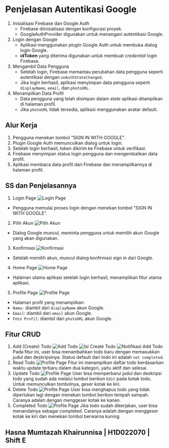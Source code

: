 # Penjelasan Autentikasi Google
1. Inisialisasi Firebase dan Google Auth
   - Firebase diinisialisasi dengan konfigurasi proyek.
   - GoogleAuthProvider digunakan untuk menangani autentikasi Google.
2. Login dengan Google
   - Aplikasi menggunakan <i>plugin</i> Google Auth untuk membuka dialog login Google.
   - <b>idToken</b> yang diterima digunakan untuk membuat <i>credential</i> login Firebase.
3. Mengambil Data Pengguna
   - Setelah login, Firebase memantau perubahan data pengguna seperti autentikasi dengan `onAuthStateChanged`.
   - Jika login berhasil, aplikasi menyimpan data pengguna seperti `displayName`, `email`, dan `photoURL`.
4. Menampilkan Data Profil
   - Data pengguna yang telah disimpan dalam <i>state</i> aplikasi ditampilkan di halaman profil.
   - Jika `photoURL` tidak tersedia, aplikasi menggunakan avatar default.

## Alur Kerja
1. Pengguna menekan tombol "SIGN IN WITH GOOGLE".
2. Plugin Google Auth memunculkan dialog untuk login.
3. Setelah login berhasil, token dikirim ke Firebase untuk verifikasi.
4. Firebase menyimpan status login pengguna dan mengembalikan data profil.
5. Aplikasi membaca data profil dari Firebase dan menampilkannya di halaman profil.

## SS dan Penjelasannya
1. Login Page
   ![Login Page](loginpage.png)
- Pengguna memulai proses login dengan menekan tombol "SIGN IN WITH GOOGLE".
2. Pilih Akun
  ![Pilih Akun](pilihakun.png)
- Dialog Google muncul, meminta pengguna untuk memilih akun Google yang akan digunakan.
3. Konfirmasi
 ![Konfirmasi](konfirm.png)
- Setelah memilih akun, muncul dialog konfirmasi sign in dari Google.
4. Home Page
 ![Home Page](home.png)
- Halaman utama aplikasi setelah login berhasil, menampilkan fitur utama aplikasi.
5. Profile Page
  ![Profile Page](profilepage.png)
- Halaman profil yang menampilkan:
- `Nama:` diambil dari `displayName` akun Google.
- `Email`: diambil dari `email` akun Google.
- `Foto Profil`: diambil dari `photoURL` akun Google.

## Fitur CRUD

1. Add (Create) Todo
![Add Todo](add.png)
![Isi Create Todo](isiadd.png)
![Notifikasi Add Todo](added.png)
Pada fitur ini, user bisa menambahkan todo baru dengan memasukkan judul dan deskripsinya. Status default dari todo ini adalah `not completed`.
3. Read Todo
![Profile Page](profilepage.png)
Fitur ini menampilkan daftar todo berdasarkan waktu update terbaru dalam dua kategori, yaitu aktif dan selesai.
5. Update Todo
![Profile Page](profilepage.png)
User bisa memperbarui judul dan deskripsi todo yang sudah ada melalui tombol berikon `Edit` pada kotak todo. Untuk memunculkan tombolnya, geser kotak ke kiri.
7. Delete Todo
![Profile Page](profilepage.png)
User bisa menghapus todo yang tidak diperlukan lagi dengan menekan tombol berikon tempah sampah. Caranya adalah dengan menggeser kotak ke kanan.
9. Completed Todo
![Profile Page](profilepage.png)
Jika todo sudah dikerjakan, user bisa menandainya sebagai completed. Caranya adalah dengan menggeser kotak ke kiri dan menekan tombol berwarna kuning.
## Hasna Mumtazah Khairunnisa | H1D022070 | Shift E
